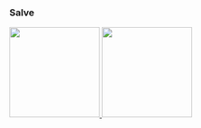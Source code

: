 ### Salve

 <div>
  <a href="https://github.com/liberosuprani">
  <img height="160em" src="https://github-readme-stats.vercel.app/api?username=liberosuprani&show_icons=true&theme=dracula&include_all_commits=true&count_private=true"/>
  <img height="160em" src="https://github-readme-stats.vercel.app/api/top-langs/?username=liberosuprani&layout=compact&theme=dracula&include_all_commits=true&count_private=true"/>
</div>
    
<!-- <div style="display: inline_block"><br>
  <img align="center" alt="Js" height="30" width="40" src="https://raw.githubusercontent.com/devicons/devicon/master/icons/javascript/javascript-plain.svg">
  <img align="center" alt="HTML" height="30" width="40" src="https://raw.githubusercontent.com/devicons/devicon/master/icons/html5/html5-original.svg">
  <img align="center" alt="CSS" height="30" width="40" src="https://raw.githubusercontent.com/devicons/devicon/master/icons/css3/css3-original.svg">
 <img align="center" alt="C" height="30" width="40" src="https://cdn.jsdelivr.net/gh/devicons/devicon/icons/python/python-original.svg">
</div> -->
  
